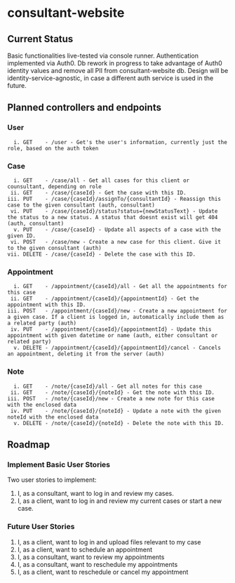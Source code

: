 # consultant-website

## Current Status
 Basic functionalities live-tested via console runner.
 Authentication implemented via Auth0.
 Db rework in progress to take advantage of Auth0 identity values and remove all PII from consultant-website db.
 Design will be identity-service-agnostic, in case a different auth service is used in the future.

## Planned controllers and endpoints
  ### User
      i. GET    - /user - Get's the user's information, currently just the role, based on the auth token
  
  ### Case 
      i. GET    - /case/all - Get all cases for this client or counsultant, depending on role
     ii. GET    - /case/{caseId} - Get the case with this ID.
    iii. PUT    - /case/{caseId}/assignTo/{consultantId} - Reassign this case to the given consultant (auth, consultant)
     vi. PUT    - /case/{caseId}/status?status={newStatusText} - Update the status to a new status. A status that doesnt exist will get 404 (auth, consultant)
      v. PUT    - /case/{caseId} - Update all aspects of a case with the given ID.
     vi. POST   - /case/new - Create a new case for this client. Give it to the given consultant (auth)
    vii. DELETE - /case/{caseId} - Delete the case with this ID.

  ### Appointment
      i. GET    - /appointment/{caseId}/all - Get all the appointments for this case
     ii. GET    - /appointment/{caseId}/{appointmentId} - Get the appointment with this ID.
    iii. POST   - /appointment/{caseId}/new - Create a new appointment for a given case. If a client is logged in, automatically include them as a related party (auth)
     iv. PUT    - /appointment/{caseId}/{appointmentId} - Update this appointment with given datetime or name (auth, either consultant or related party)
      v. DELETE - /appointment/{caseId}/{appointmentId}/cancel - Cancels an appointment, deleting it from the server (auth)

  ### Note
      i. GET    - /note/{caseId}/all - Get all notes for this case
     ii. GET    - /note/{caseId}/{noteId} - Get the note with this ID.
    iii. POST   - /note/{caseId}/new - Create a new note for this case with the enclosed data
     iv. PUT    - /note/{caseId}/{noteId} - Update a note with the given noteId with the enclosed data
      v. DELETE - /note/{caseId}/{noteId} - Delete the note with this ID.
 

## Roadmap
 ### Implement Basic User Stories
 Two user stories to implement:
   1. I, as a consultant, want to log in and review my cases.
   2. I, as a client, want to log in and review my current cases or start a new case.

 ### Future User Stories
   1. I, as a client, want to log in and upload files relevant to my case
   2. I, as a client, want to schedule an appointment
   3. I, as a consultant, want to review my appointments
   4. I, as a consultant, want to reschedule my appointments
   5. I, as a client, want to reschedule or cancel my appointment